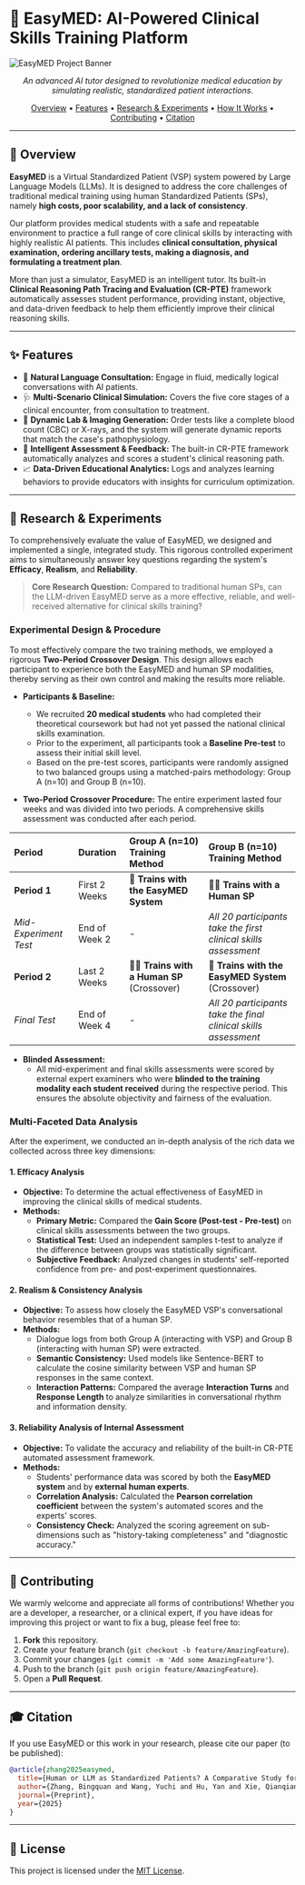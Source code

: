 # 🏥 EasyMED: AI-Powered Clinical Skills Training Platform

![EasyMED Project Banner](https://placehold.co/1200x250/3367d6/ffffff?text=EasyMED%3A+The+Future+of+Clinical+Education)

<p align="center">
  <em>An advanced AI tutor designed to revolutionize medical education by simulating realistic, standardized patient interactions.</em>
</p>

<p align="center">
  <a href="#-overview">Overview</a> •
  <a href="#-features">Features</a> •
  <a href="#-research--experiments">Research & Experiments</a> •
  <a href="#-how-it-works">How It Works</a> •
  <a href="#-contributing">Contributing</a> •
  <a href="#-citation">Citation</a>
</p>

---

## 🎯 Overview

**EasyMED** is a Virtual Standardized Patient (VSP) system powered by Large Language Models (LLMs). It is designed to address the core challenges of traditional medical training using human Standardized Patients (SPs), namely **high costs, poor scalability, and a lack of consistency**.

Our platform provides medical students with a safe and repeatable environment to practice a full range of core clinical skills by interacting with highly realistic AI patients. This includes **clinical consultation, physical examination, ordering ancillary tests, making a diagnosis, and formulating a treatment plan**.

More than just a simulator, EasyMED is an intelligent tutor. Its built-in **Clinical Reasoning Path Tracing and Evaluation (CR-PTE)** framework automatically assesses student performance, providing instant, objective, and data-driven feedback to help them efficiently improve their clinical reasoning skills.

---

## ✨ Features

- 💬 **Natural Language Consultation:** Engage in fluid, medically logical conversations with AI patients.
- 🩺 **Multi-Scenario Clinical Simulation:** Covers the five core stages of a clinical encounter, from consultation to treatment.
- 🔬 **Dynamic Lab & Imaging Generation:** Order tests like a complete blood count (CBC) or X-rays, and the system will generate dynamic reports that match the case's pathophysiology.
- 🤖 **Intelligent Assessment & Feedback:** The built-in CR-PTE framework automatically analyzes and scores a student's clinical reasoning path.
- 📈 **Data-Driven Educational Analytics:** Logs and analyzes learning behaviors to provide educators with insights for curriculum optimization.

---

## 🧪 Research & Experiments

To comprehensively evaluate the value of EasyMED, we designed and implemented a single, integrated study. This rigorous controlled experiment aims to simultaneously answer key questions regarding the system's **Efficacy**, **Realism**, and **Reliability**.

> **Core Research Question:** Compared to traditional human SPs, can the LLM-driven EasyMED serve as a more effective, reliable, and well-received alternative for clinical skills training?

### **Experimental Design & Procedure**

To most effectively compare the two training methods, we employed a rigorous **Two-Period Crossover Design**. This design allows each participant to experience both the EasyMED and human SP modalities, thereby serving as their own control and making the results more reliable.

* **Participants & Baseline:**
    * We recruited **20 medical students** who had completed their theoretical coursework but had not yet passed the national clinical skills examination.
    * Prior to the experiment, all participants took a **Baseline Pre-test** to assess their initial skill level.
    * Based on the pre-test scores, participants were randomly assigned to two balanced groups using a matched-pairs methodology: Group A (n=10) and Group B (n=10).

* **Two-Period Crossover Procedure:**
    The entire experiment lasted four weeks and was divided into two periods. A comprehensive skills assessment was conducted after each period.

| Period | Duration | Group A (n=10) Training Method | Group B (n=10) Training Method |
| :--- | :--- | :--- | :--- |
| **Period 1** | First 2 Weeks | 🤖 **Trains with the EasyMED System** | 🧑‍⚕️ **Trains with a Human SP** |
| *Mid-Experiment Test* | End of Week 2 | \- | *All 20 participants take the first clinical skills assessment* |
| **Period 2** | Last 2 Weeks | 🧑‍⚕️ **Trains with a Human SP** (Crossover) | 🤖 **Trains with the EasyMED System** (Crossover) |
| *Final Test* | End of Week 4 | \- | *All 20 participants take the final clinical skills assessment* |

* **Blinded Assessment:**
    * All mid-experiment and final skills assessments were scored by external expert examiners who were **blinded to the training modality each student received** during the respective period. This ensures the absolute objectivity and fairness of the evaluation.

### **Multi-Faceted Data Analysis**

After the experiment, we conducted an in-depth analysis of the rich data we collected across three key dimensions:

#### **1. Efficacy Analysis**

* **Objective:** To determine the actual effectiveness of EasyMED in improving the clinical skills of medical students.
* **Methods:**
    * **Primary Metric:** Compared the **Gain Score (Post-test - Pre-test)** on clinical skills assessments between the two groups.
    * **Statistical Test:** Used an independent samples t-test to analyze if the difference between groups was statistically significant.
    * **Subjective Feedback:** Analyzed changes in students' self-reported confidence from pre- and post-experiment questionnaires.

#### **2. Realism & Consistency Analysis**

* **Objective:** To assess how closely the EasyMED VSP's conversational behavior resembles that of a human SP.
* **Methods:**
    * Dialogue logs from both Group A (interacting with VSP) and Group B (interacting with human SP) were extracted.
    * **Semantic Consistency:** Used models like Sentence-BERT to calculate the cosine similarity between VSP and human SP responses in the same context.
    * **Interaction Patterns:** Compared the average **Interaction Turns** and **Response Length** to analyze similarities in conversational rhythm and information density.

#### **3. Reliability Analysis of Internal Assessment**

* **Objective:** To validate the accuracy and reliability of the built-in CR-PTE automated assessment framework.
* **Methods:**
    * Students' performance data was scored by both the **EasyMED system** and by **external human experts**.
    * **Correlation Analysis:** Calculated the **Pearson correlation coefficient** between the system's automated scores and the experts' scores.
    * **Consistency Check:** Analyzed the scoring agreement on sub-dimensions such as "history-taking completeness" and "diagnostic accuracy."

---


## 🤝 Contributing

We warmly welcome and appreciate all forms of contributions! Whether you are a developer, a researcher, or a clinical expert, if you have ideas for improving this project or want to fix a bug, please feel free to:
1.  **Fork** this repository.
2.  Create your feature branch (`git checkout -b feature/AmazingFeature`).
3.  Commit your changes (`git commit -m 'Add some AmazingFeature'`).
4.  Push to the branch (`git push origin feature/AmazingFeature`).
5.  Open a **Pull Request**.

---

## 🎓 Citation

If you use EasyMED or this work in your research, please cite our paper (to be published):

```bibtex
@article{zhang2025easymed,
  title={Human or LLM as Standardized Patients? A Comparative Study for Medical Education},
  author={Zhang, Bingquan and Wang, Yuchi and Hu, Yan and Xie, Qianqian and Wang, Benyou},
  journal={Preprint},
  year={2025}
}
```

---

## 📜 License

This project is licensed under the [MIT License](LICENSE.txt).
